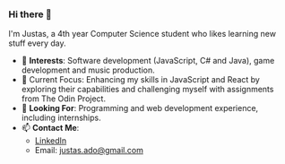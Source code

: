 ### Hi there 👋

I'm Justas, a 4th year Computer Science student who likes learning new stuff every day.

- 👀 **Interests**: Software development (JavaScript, C# and Java), game development and music production.
- 🌱 Current Focus: Enhancing my skills in JavaScript and React by exploring their capabilities and challenging myself with assignments from The Odin Project.
- 💞️ **Looking For**: Programming and web development experience, including internships.
- 📫 **Contact Me**:
  - [LinkedIn](https://www.linkedin.com/in/justas-adomaitis-7bb024213/)
  - Email: justas.ado@gmail.com

<!---
jusadocode/jusadocode is a ✨ special ✨ repository because its `README.md` (this file) appears on your GitHub profile.
You can click the Preview link to take a look at your changes.
--->
